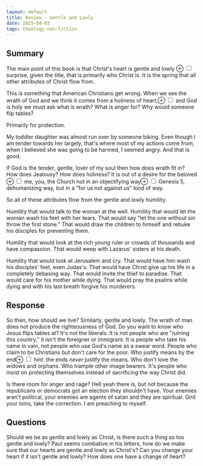 ```yaml
---
layout: default
title: Review - Gentle and Lowly
date: 2025-04-03
tags: theology non-fiction
---
```

## Summary
The main point of this book is that Christ's heart is gentle and lowly <label for="mn-surprise" class="margin-toggle">&#8853;</label>
<input type="checkbox" id="mn-surprise" class="margin-toggle"/>
<span class="marginnote">surprise, given the title</span>, that is primarily who Christ is. It is the spring that all other attributes of Christ flow from.

This is something that American Christians get wrong. When we see the wrath of God and we think it comes from a holiness of heart,<label for="mn-holy" class="margin-toggle">&#8853;</label>
<input type="checkbox" id="mn-holy" class="margin-toggle"/>
<span class="marginnote">and God is holy</span> we must ask what is wrath? What is anger for? Why would someone flip tables?

Primarily for protection. 

My toddler daughter was almost run over by someone biking. Even though I am tender towards her largely, that's where most of my actions come from, when I believed she was going to be harmed, I seemed angry. And that is good.

If God is the tender, gentle, lover of my soul then how does wrath fit in? How does Jealousy? How does holiness? It is out of a desire for the beloved <label for="mn-beloved" class="margin-toggle">&#8853;</label>
<input type="checkbox" id="mn-beloved" class="margin-toggle"/>
<span class="marginnote">me, you, the Church</span> not in an objectifying way<label for="mn-genesis" class="margin-toggle">&#8853;</label>
<input type="checkbox" id="mn-genesis" class="margin-toggle"/>
<span class="marginnote">Genesis 5</span>, dehumanizing way, but in a "for us not against us" kind of way. 

So all of these attributes flow from the gentle and lowly humility. 

Humility that would talk to the woman at the well. Humility that would let the woman wash his feet with her tears. That would say "let the one without sin throw the first stone." That would draw the children to himself and rebuke his disciples for preventing them. 

Humility that would look at the rich young ruler or crowds of thousands and have compassion. That would weep with Lazarus' sisters at his death. 

Humility that would look at Jerusalem and cry. That would have him wash his disciples' feet, even Judas's. That would have Christ give up his life in a completely debasing way. That would invite the thief to paradise. That would care for his mother while dying. That would pray the psalms while dying and with his last breath forgive his murderers.

## Response
So then, how should we live? Similarly, gentle and lowly. The wrath of man does not produce the righteousness of God. Do you want to know who Jesus flips tables at? It's not the liberals. It is not people who are "ruining this country," it isn't the foreigner or immigrant. It is people who take his name in vain, not people who use God's name as a swear word. People who claim to be Christians but don't care for the poor. Who justify means by the end<label for="mn-hint" class="margin-toggle">&#8853;</label>
<input type="checkbox" id="mn-hint" class="margin-toggle"/>
<span class="marginnote">hint: the ends *never* justify the means</span>. Who don't love the widows and orphans. Who trample other image bearers. It's people who insist on protecting themselves instead of sacrificing the way Christ did. 

Is there room for anger and rage? Hell yeah there is, but not because the republicans or democrats got an election they shouldn't have. Your enemies aren't political, your enemies are agents of satan and they are spiritual. Gird your loins, take the correction. I am preaching to myself.

## Questions
Should we be as gentle and lowly as Christ, is there such a thing as too gentle and lowly? Paul seems combative in his letters, how do we make sure that our hearts are gentle and lowly as Christ's? Can you change your heart if it isn't gentle and lowly? How does one have a change of heart?